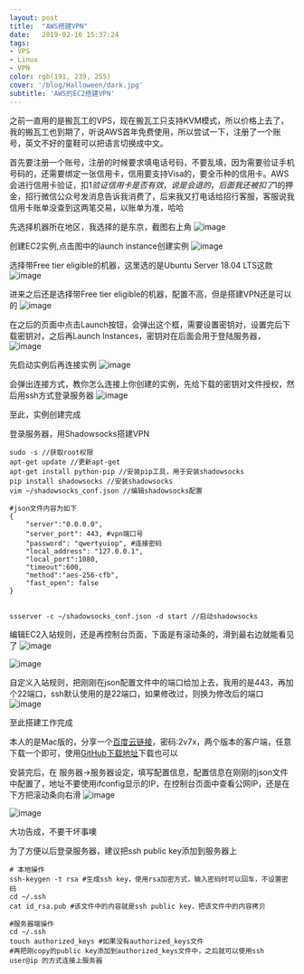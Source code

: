 ```yaml
---
layout: post
title:  "AWS搭建VPN"
date:   2019-02-16 15:37:24
tags: 
- VPS
- Linux
- VPN
color: rgb(191, 239, 255)
cover: '/blog/Halloween/dark.jpg'
subtitle: 'AWS的EC2搭建VPN'
---
```

之前一直用的是搬瓦工的VPS，现在搬瓦工只支持KVM模式，所以价格上去了，我的搬瓦工也到期了，听说AWS首年免费使用，所以尝试一下，注册了一个账号，英文不好的童鞋可以把语言切换成中文。

首先要注册一个账号，注册的时候要求填电话号码，不要乱填，因为需要验证手机号码的，还需要绑定一张信用卡，信用要支持Visa的，要全币种的信用卡。AWS会进行信用卡验证，扣1$验证信用卡是否有效，说是会退的，后面我还被扣了1$的押金，招行微信公众号发消息告诉我消费了，后来我又打电话给招行客服，客服说我信用卡账单没查到这两笔交易，以账单为准，哈哈

先选择机器所在地区，我选择的是东京，截图右上角
![image](/blog/blog_aws_vpn/area.png)

创建EC2实例,点击图中的launch instance创建实例
![image](/blog/blog_aws_vpn/launch.jpg)

选择带Free tier eligible的机器，这里选的是Ubuntu Server 18.04 LTS这款
![image](/blog/blog_aws_vpn/free_machine.jpg)

进来之后还是选择带Free tier eligible的机器，配置不高，但是搭建VPN还是可以的
![image](/blog/blog_aws_vpn/review_launch.jpg)

在之后的页面中点击Launch按钮，会弹出这个框，需要设置密钥对，设置完后下载密钥对，之后再Launch Instances，密钥对在后面会用于登陆服务器，
![image](/blog/blog_aws_vpn/key_pair.jpg)

先启动实例后再连接实例
![image](/blog/blog_aws_vpn/connect.jpg)

会弹出连接方式，教你怎么连接上你创建的实例，先给下载的密钥对文件授权，然后用ssh方式登录服务器
![image](/blog/blog_aws_vpn/ssh_connect.jpg)

至此，实例创建完成

登录服务器，用Shadowsocks搭建VPN

```shell
sudo -s //获取root权限
apt-get update //更新apt-get
apt-get install python-pip //安装pip工具，用于安装shadowsocks
pip install shadowsocks //安装shadowsocks
vim ~/shadowsocks_conf.json //编辑shadowsocks配置

#json文件内容为如下
{
    "server":"0.0.0.0", 
    "server_port": 443, #vpn端口号
    "password": "qwertyuiop", #连接密码
    "local_address": "127.0.0.1",
    "local_port":1080,
    "timeout":600,
    "method":"aes-256-cfb",
    "fast_open": false
}


ssserver -c ~/shadowsocks_conf.json -d start //启动shadowsocks

```

编辑EC2入站规则，还是再控制台页面，下面是有滚动条的，滑到最右边就能看见了
![image](/blog/blog_aws_vpn/security_groups.jpg)

![image](/blog/blog_aws_vpn/edit.jpg)

自定义入站规则，把刚刚在json配置文件中的端口给加上去，我用的是443，再加个22端口，ssh默认使用的是22端口，如果修改过，则换为修改后的端口
![image](/blog/blog_aws_vpn/custom_rule.jpg)

至此搭建工作完成

本人的是Mac版的，分享一个[百度云链接](链接:https://pan.baidu.com/s/1Ut0M8bMxCPnr1xoOHOxZig)，密码:2v7x，两个版本的客户端，任意下载一个即可，使用[GitHub下载地址](https://github.com/shadowsocks/ShadowsocksX-NG/releases)下载也可以

安装完后，在 服务器->服务器设定，填写配置信息，配置信息在刚刚的json文件中配置了，地址不要使用ifconfig显示的IP，在控制台页面中查看公网IP，还是在下方把滚动条向右滑
![image](/blog/blog_aws_vpn/ss_connect.jpg)

![image](/blog/blog_aws_vpn/public_ip.jpg)

大功告成，不要干坏事噢

为了方便以后登录服务器，建议把ssh public key添加到服务器上

```shell
# 本地操作
ssh-keygen -t rsa #生成ssh key，使用rsa加密方式，输入密码时可以回车，不设置密码
cd ~/.ssh
cat id_rsa.pub #该文件中的内容就是ssh public key，把该文件中的内容拷贝

#服务器端操作
cd ~/.ssh
touch authorized_keys #如果没有authorized_keys文件
#再把刚copy的public key添加到authorized_keys文件中，之后就可以使用ssh user@ip 的方式连接上服务器

```



